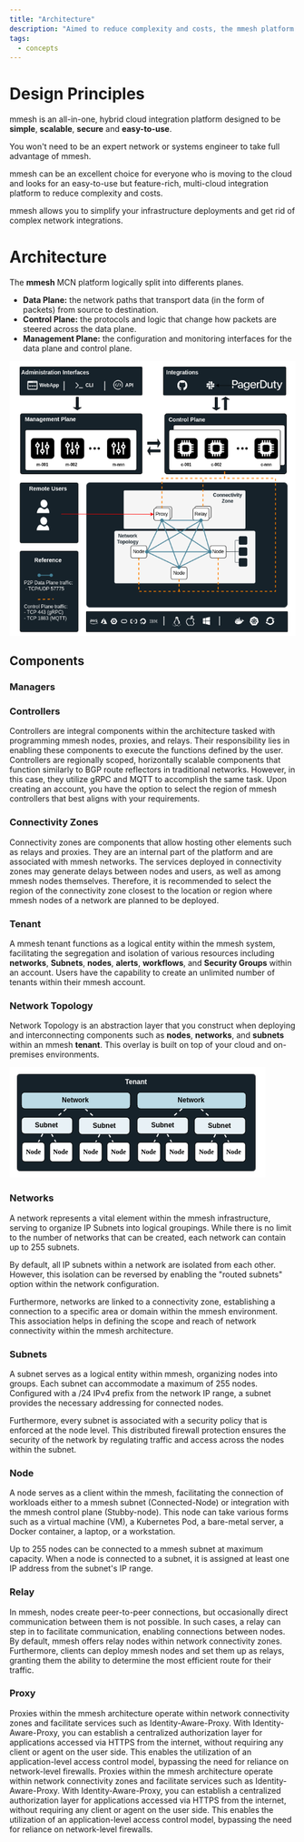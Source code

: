 ```yaml
---
title: "Architecture"
description: "Aimed to reduce complexity and costs, the mmesh platform is a hybrid cloud integration platform designed to be simple, scalable, secure and easy-to-use."
tags:
  - concepts
---
```


# Design Principles

mmesh is an all-in-one, hybrid cloud integration platform designed to be **simple**, **scalable**, **secure** and **easy-to-use**.

You won't need to be an expert network or systems engineer to take full advantage of mmesh.

mmesh can be an excellent choice for everyone who is moving to the cloud and looks for an easy-to-use but feature-rich, multi-cloud integration platform to reduce complexity and costs.

mmesh allows you to simplify your infrastructure deployments and get rid of complex network integrations.



# Architecture


The **mmesh** MCN platform logically split into differents planes.

- **Data Plane:** the network paths that transport data (in the form of packets) from source to destination.
- **Control Plane:** the protocols and logic that change how packets are steered across the data plane.
- **Management Plane:** the configuration and monitoring interfaces for the data plane and control plane.


![architecture](assets/images/architecture/architecture.png)

## Components

### Managers

### Controllers 

Controllers are integral components within the architecture tasked with programming mmesh nodes, proxies, and relays. Their responsibility lies in enabling these components to execute the functions defined by the user.
Controllers are regionally scoped, horizontally scalable components that function similarly to BGP route reflectors in traditional networks. However, in this case, they utilize gRPC and MQTT to accomplish the same task.
Upon creating an account, you have the option to select the region of mmesh controllers that best aligns with your requirements.

### Connectivity Zones

Connectivity zones are components that allow hosting other elements such as relays and proxies. They are an internal part of the platform and are associated with mmesh networks. The services deployed in connectivity zones may generate delays between nodes and users, as well as among mmesh nodes themselves. Therefore, it is recommended to select the region of the connectivity zone closest to the location or region where mmesh nodes of a network are planned to be deployed.

### Tenant

A mmesh tenant functions as a logical entity within the mmesh system, facilitating the segregation and isolation of various resources including **networks**, **Subnets**, **nodes**, **alerts**, **workflows**, and **Security Groups** within an account. Users have the capability to create an unlimited number of tenants within their mmesh account.

### Network Topology

Network Topology is an abstraction layer that you construct when deploying and interconnecting components such as **nodes**, **networks**, and **subnets** within an mmesh **tenant**. This overlay is built on top of your cloud and on-premises environments.

![architecture](assets/images/architecture/virtual-network.png)

### Networks

A network represents a vital element within the mmesh infrastructure, serving to organize IP Subnets into logical groupings. While there is no limit to the number of networks that can be created, each network can contain up to 255 subnets.

By default, all IP subnets within a network are isolated from each other. However, this isolation can be reversed by enabling the "routed subnets" option within the network configuration.

Furthermore, networks are linked to a connectivity zone, establishing a connection to a specific area or domain within the mmesh environment. This association helps in defining the scope and reach of network connectivity within the mmesh architecture.

### Subnets

A subnet serves as a logical entity within mmesh, organizing nodes into groups. Each subnet can accommodate a maximum of 255 nodes. Configured with a /24 IPv4 prefix from the network IP range, a subnet provides the necessary addressing for connected nodes.

Furthermore, every subnet is associated with a security policy that is enforced at the node level. This distributed firewall protection ensures the security of the network by regulating traffic and access across the nodes within the subnet.

### Node

A node serves as a client within the mmesh, facilitating the connection of workloads either to a mmesh subnet (Connected-Node) or integration with the mmesh control plane (Stubby-node). This node can take various forms such as a virtual machine (VM), a Kubernetes Pod, a bare-metal server, a Docker container, a laptop, or a workstation.

Up to 255 nodes can be connected to a mmesh subnet at maximum capacity. When a node is connected to a subnet, it is assigned at least one IP address from the subnet's IP range.

### Relay

In mmesh, nodes create peer-to-peer connections, but occasionally direct communication between them is not possible. In such cases, a relay can step in to facilitate communication, enabling connections between nodes. By default, mmesh offers relay nodes within network connectivity zones. Furthermore, clients can deploy mmesh nodes and set them up as relays, granting them the ability to determine the most efficient route for their traffic.

### Proxy

Proxies within the mmesh architecture operate within network connectivity zones and facilitate services such as Identity-Aware-Proxy. With Identity-Aware-Proxy, you can establish a centralized authorization layer for applications accessed via HTTPS from the internet, without requiring any client or agent on the user side. This enables the utilization of an application-level access control model, bypassing the need for reliance on network-level firewalls.
Proxies within the mmesh architecture operate within network connectivity zones and facilitate services such as Identity-Aware-Proxy. With Identity-Aware-Proxy, you can establish a centralized authorization layer for applications accessed via HTTPS from the internet, without requiring any client or agent on the user side. This enables the utilization of an application-level access control model, bypassing the need for reliance on network-level firewalls.